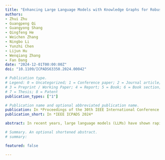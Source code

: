 ```yaml
---
title: "Enhancing Large Language Models with Knowledge Graphs for Robust Question Answering"
authors:
- Zhui Zhu
- Guangpeng Qi
- Guangyong Shang
- Qingfeng He
- Weichen Zhang
- Ningbo Li
- Yunzhi Chen
- Lijun Hu
- Wenqiang Zhang
- Fan Dang
date: "2024-12-01T00:00:00Z"
doi: "10.1109/ICPADS63350.2024.00042"

# Publication type.
# Legend: 0 = Uncategorized; 1 = Conference paper; 2 = Journal article;
# 3 = Preprint / Working Paper; 4 = Report; 5 = Book; 6 = Book section;
# 7 = Thesis; 8 = Patent
publication_types: ["1"]

# Publication name and optional abbreviated publication name.
publication: In *Proceedings of the 30th IEEE International Conference on Parallel and Distributed Systems*
publication_short: In *IEEE ICPADS 2024*

abstract: In recent years, large language models (LLMs) have shown rapid development, becoming one of the most popular topics in the field of artificial intelligence. LLMs have demonstrated powerful generalization and learning capabilities, and their performance on various language tasks has been remarkable. Despite their successes, LLMs face significant challenges, particularly in domain-specific tasks that require structured knowledge, often leading to issues such as hallucinations. To mitigate these challenges, we propose a novel system, SynaptiQA, which integrates LLMs with Knowledge Graphs (KGs) to answer more questions about knowledge. Our approach leverages the generative capabilities of LLMs to create and optimize KG queries, thereby improving the accuracy and contextual relevance of responses. Experimental results in an industrial data set demonstrate that SynaptiQA outperforms baseline models and naive retrieval-augmented generation (RAG) systems, demonstrating improved accuracy and reduced hallucinations. This integration of KGs with LLMs paves the way for more reliable and interpretable domain-specific question answering systems.

# Summary. An optional shortened abstract.
# summary: 

featured: false

---
```

